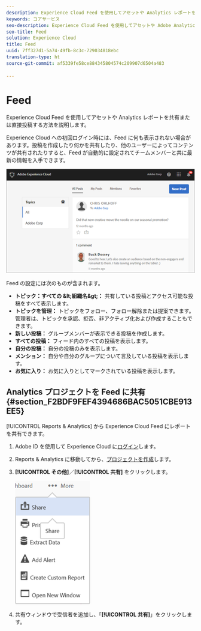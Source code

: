```yaml
---
description: Experience Cloud Feed を使用してアセットや Analytics レポートを共有または直接投稿する方法を説明します。
keywords: コアサービス
seo-description: Experience Cloud Feed を使用してアセットや Adobe Analytics レポートを共有または直接投稿する方法を説明します。
seo-title: Feed
solution: Experience Cloud
title: Feed
uuid: 7ff327d1-5a74-49fb-8c3c-729034818ebc
translation-type: ht
source-git-commit: af5339fe58ce884345804574c209907d6504a483

---
```



# Feed

Experience Cloud Feed を使用してアセットや Analytics レポートを共有または直接投稿する方法を説明します。

Experience Cloud への初回ログイン時には、Feed に何も表示されない場合があります。投稿を作成したり何かを共有したり、他のユーザーによってコンテンツが共有されたりすると、Feed が自動的に設定されてチームメンバーと共に最新の情報を入手できます。

![](assets/posts.png)

Feed の設定には次のものが含まれます。

* **トピック：すべての \&lt;組織名\&gt;：** 共有している投稿とアクセス可能な投稿をすべて表示します。
* **トピックを管理：** トピックをフォロー、フォロー解除または提案できます。管理者は、トピックを承認、拒否、非アクティブ化および作成することもできます。
* **新しい投稿：** グループメンバーが表示できる投稿を作成します。
* **すべての投稿：** フィード内のすべての投稿を表示します。
* **自分の投稿：** 自分の投稿のみを表示します。
* **メンション：** 自分や自分のグループについて言及している投稿を表示します。
* **お気に入り：** お気に入りとしてマークされている投稿を表示します。

## Analytics プロジェクトを Feed に共有 {#section_F2BDF9FEF4394686BAC5051CBE913EE5}

[!UICONTROL Reports &amp; Analytics] から Experience Cloud Feed にレポートを共有できます。

1. Adobe ID を使用して Experience Cloud に[ログイン](admin-getting-started/getting-started-experience-cloud.md#topic_AC564B6795334DE39359ADD87F52F2E0)します。

1. Reports &amp; Analytics に移動してから、[プロジェクトを作成](https://marketing.adobe.com/resources/help/ja_JP/analytics/analysis-workspace/?f=freeform_overview)します。

1. **[!UICONTROL その他]**／**[!UICONTROL 共有]** をクリックします。

   ![](assets/share_report.png)

1. 共有ウィンドウで受信者を追加し、「**[!UICONTROL 共有]**」をクリックします。
